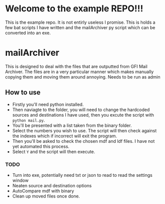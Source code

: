 # Welcome to the example REPO!!!
This is the example repo. It is not entirly useless I promise. This is holds a few bat scripts I have written and the mailArchiver py script which can be converted into an exe. 



# mailArchiver
This is designed to deal with the files that are outputted from GFI Mail Archiver. The files are in a very particular manner which makes manually copying them and moving them around annoying.  Needs to be run as admin

## How to use
- Firstly you'll need python installed. 
- Then naviagte to the folder, you will need to change the hardcoded sources and destinations I have used, then you excute the script with `python mail.py`. 
- You'll be presented with a list taken from the binary folder. 
- Select the numbers you wish to use. The script will then check against the indexes which if incorrect will exit the program. 
- Then you'll be asked to check the chosen mdf and ldf files. I have not yet automated this process. 
- Select `Y` and the script will then execute. 

### TODO
- Turn into exe, potentially need txt or json to read to read the settings window
- Neaten source and destination options
- AutoCompare mdf with binary
- Clean up moved files once done. 
